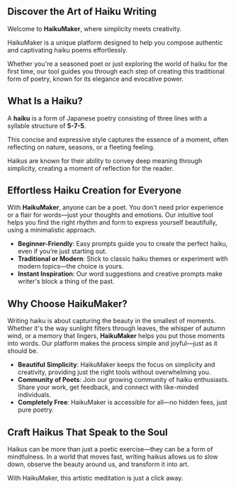 ## **Discover the Art of Haiku Writing**

Welcome to **HaikuMaker**, where simplicity meets creativity. 

HaikuMaker is a unique platform designed to help you compose authentic and captivating haiku poems effortlessly. 

Whether you're a seasoned poet or just exploring the world of haiku for the first time, our tool guides you through each step of creating this traditional form of poetry, known for its elegance and evocative power.

## **What Is a Haiku?**

A **haiku** is a form of Japanese poetry consisting of three lines with a syllable structure of **5-7-5**. 

This concise and expressive style captures the essence of a moment, often reflecting on nature, seasons, or a fleeting feeling. 

Haikus are known for their ability to convey deep meaning through simplicity, creating a moment of reflection for the reader.

## **Effortless Haiku Creation for Everyone**

With **HaikuMaker**, anyone can be a poet. You don't need prior experience or a flair for words—just your thoughts and emotions. Our intuitive tool helps you find the right rhythm and form to express yourself beautifully, using a minimalistic approach.

- **Beginner-Friendly**: Easy prompts guide you to create the perfect haiku, even if you’re just starting out.
- **Traditional or Modern**: Stick to classic haiku themes or experiment with modern topics—the choice is yours.
- **Instant Inspiration**: Our word suggestions and creative prompts make writer's block a thing of the past.

## **Why Choose HaikuMaker?**

Writing haiku is about capturing the beauty in the smallest of moments. Whether it's the way sunlight filters through leaves, the whisper of autumn wind, or a memory that lingers, **HaikuMaker** helps you put those moments into words. Our platform makes the process simple and joyful—just as it should be.

- **Beautiful Simplicity**: HaikuMaker keeps the focus on simplicity and creativity, providing just the right tools without overwhelming you.
- **Community of Poets**: Join our growing community of haiku enthusiasts. Share your work, get feedback, and connect with like-minded individuals.
- **Completely Free**: HaikuMaker is accessible for all—no hidden fees, just pure poetry.

## **Craft Haikus That Speak to the Soul**

Haikus can be more than just a poetic exercise—they can be a form of mindfulness. In a world that moves fast, writing haikus allows us to slow down, observe the beauty around us, and transform it into art. 

With HaikuMaker, this artistic meditation is just a click away.

